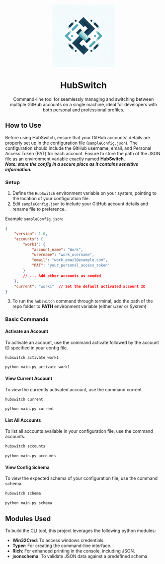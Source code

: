 <p align="center">
    <img src="logo.png" alt="drawing" width="200"/>
</p>

<h1 align="center"> HubSwitch </h1>

<p align="center">Command-line tool for seamlessly managing and switching between multiple GitHub accounts on a single machine, ideal for developers with both personal and professional profiles.</p>

## How to Use

Before using HubSwitch, ensure that your GitHub accounts' details are properly set up in the configuration file (`sampleConfig.json`). The configuration should include the GitHub username, email, and Personal Access Token (PAT) for each account. Ensure to store the path of the JSON file as an environment variable exactly named **HubSwitch**. <br/>
***Note: store the config in a secure place as it contains sensitive information.***

### Setup

1. Define the `HubSwitch` environment variable on your system, pointing to the location of your configuration file.
2. Edit `sampleConfig.json` to include your GitHub account details and rename file to preference.

Example `sampleConfig.json`:
```json
{
    "version": 1.0,
    "accounts": {
        "work1": {
            "account_name": "Work",
            "username": "work_username",
            "email": "work_email@example.com",
            "PAT": "your_personal_access_token"
        }
        // ... Add other accounts as needed
    },
    "current": "work1"  // Set the default activated account ID
}

```
3. To run the `hubswitch` command through terminal, add the path of the repo folder to **PATH** environment variable (either *User* or *System*) 

### Basic Commands
#### Activate an Account
To activate an account, use the command activate followed by the account ID specified in your config file.
```bat
hubswitch activate work1
```
```bat
python main.py activate work1
```

#### View Current Account
To view the currently activated account, use the command current
```bat
hubswitch current
```
```bat
python main.py current
```

#### List All Accounts
To list all accounts available in your configuration file, use the command accounts.
```bat
hubswitch accounts
```
```bat
python main.py accounts
```

#### View Config Schema
To view the expected schema of your configuration file, use the command schema.
```bat
hubswitch schema
```
```bat
python main.py schema
```

## Modules Used

To build the CLI tool, this project leverages the following python modules:

- **Win32Cred**: To access windows credentials.
- **Typer**: For creating the command-line interface.
- **Rich**: For enhanced printing in the console, including JSON.
- **jsonschema**: To validate JSON data against a predefined schema.


